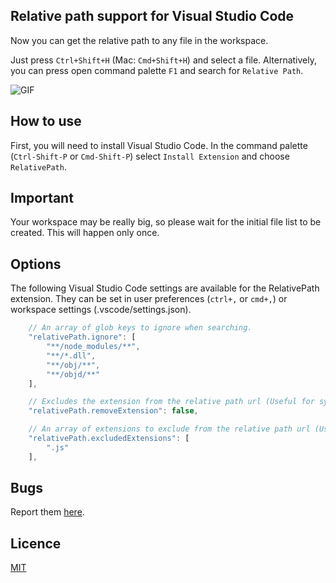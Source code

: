 ## Relative path support for Visual Studio Code
Now you can get the relative path to any file in the workspace.

Just press `Ctrl+Shift+H` (Mac: `Cmd+Shift+H`) and select a file.
Alternatively, you can press open command palette `F1` and search for `Relative Path`.

![GIF](https://media.giphy.com/media/3oEduJ5iRksPxpwoXC/giphy.gif)

## How to use
First, you will need to install Visual Studio Code. In the command palette (`Ctrl-Shift-P` or `Cmd-Shift-P`) select `Install Extension` and choose `RelativePath`.

## Important
Your workspace may be really big, so please wait for the initial file list to be created. This will happen only once.

## Options
The following Visual Studio Code settings are available for the RelativePath extension. They can be set in user preferences (`ctrl+,` or `cmd+,`) or workspace settings (.vscode/settings.json).
```javascript
	// An array of glob keys to ignore when searching.
	"relativePath.ignore": [
		"**/node_modules/**",
		"**/*.dll",
		"**/obj/**",
		"**/objd/**"
	],

	// Excludes the extension from the relative path url (Useful for systemjs imports).
	"relativePath.removeExtension": false,

	// An array of extensions to exclude from the relative path url (Useful for used with Webpack or when importing files of mixed types)
	"relativePath.excludedExtensions": [
		".js"
	],
```

## Bugs
Report them [here](https://github.com/jakob101/RelativePath).

## Licence
[MIT](https://github.com/Microsoft/vscode-go/blob/master/LICENSE)